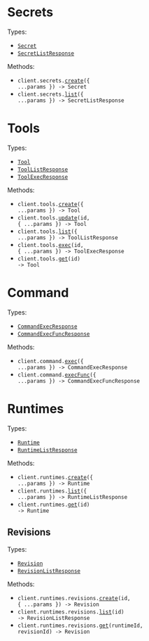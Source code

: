 # Secrets

Types:

- <code><a href="./src/resources/secrets.ts">Secret</a></code>
- <code><a href="./src/resources/secrets.ts">SecretListResponse</a></code>

Methods:

- <code title="post /v1/secrets">client.secrets.<a href="./src/resources/secrets.ts">create</a>({ ...params }) -> Secret</code>
- <code title="get /v1/secrets">client.secrets.<a href="./src/resources/secrets.ts">list</a>({ ...params }) -> SecretListResponse</code>

# Tools

Types:

- <code><a href="./src/resources/tools.ts">Tool</a></code>
- <code><a href="./src/resources/tools.ts">ToolListResponse</a></code>
- <code><a href="./src/resources/tools.ts">ToolExecResponse</a></code>

Methods:

- <code title="post /v1/tools">client.tools.<a href="./src/resources/tools.ts">create</a>({ ...params }) -> Tool</code>
- <code title="post /v1/tools/{id}">client.tools.<a href="./src/resources/tools.ts">update</a>(id, { ...params }) -> Tool</code>
- <code title="get /v1/tools">client.tools.<a href="./src/resources/tools.ts">list</a>({ ...params }) -> ToolListResponse</code>
- <code title="post /v1/tools/{id}/execute">client.tools.<a href="./src/resources/tools.ts">exec</a>(id, { ...params }) -> ToolExecResponse</code>
- <code title="get /v1/tools/{id}">client.tools.<a href="./src/resources/tools.ts">get</a>(id) -> Tool</code>

# Command

Types:

- <code><a href="./src/resources/command.ts">CommandExecResponse</a></code>
- <code><a href="./src/resources/command.ts">CommandExecFuncResponse</a></code>

Methods:

- <code title="post /v1/execute">client.command.<a href="./src/resources/command.ts">exec</a>({ ...params }) -> CommandExecResponse</code>
- <code title="post /v1/execute-function">client.command.<a href="./src/resources/command.ts">execFunc</a>({ ...params }) -> CommandExecFuncResponse</code>

# Runtimes

Types:

- <code><a href="./src/resources/runtimes/runtimes.ts">Runtime</a></code>
- <code><a href="./src/resources/runtimes/runtimes.ts">RuntimeListResponse</a></code>

Methods:

- <code title="post /v1/runtimes">client.runtimes.<a href="./src/resources/runtimes/runtimes.ts">create</a>({ ...params }) -> Runtime</code>
- <code title="get /v1/runtimes">client.runtimes.<a href="./src/resources/runtimes/runtimes.ts">list</a>({ ...params }) -> RuntimeListResponse</code>
- <code title="get /v1/runtimes/{id}">client.runtimes.<a href="./src/resources/runtimes/runtimes.ts">get</a>(id) -> Runtime</code>

## Revisions

Types:

- <code><a href="./src/resources/runtimes/revisions.ts">Revision</a></code>
- <code><a href="./src/resources/runtimes/revisions.ts">RevisionListResponse</a></code>

Methods:

- <code title="post /v1/runtimes/{id}/revisions">client.runtimes.revisions.<a href="./src/resources/runtimes/revisions.ts">create</a>(id, { ...params }) -> Revision</code>
- <code title="get /v1/runtimes/{id}/revisions">client.runtimes.revisions.<a href="./src/resources/runtimes/revisions.ts">list</a>(id) -> RevisionListResponse</code>
- <code title="get /v1/runtimes/{runtime_id}/revisions/{revision_id}">client.runtimes.revisions.<a href="./src/resources/runtimes/revisions.ts">get</a>(runtimeId, revisionId) -> Revision</code>
